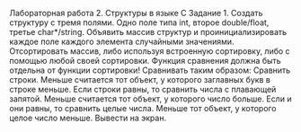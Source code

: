 Лабораторная работа 2. Структуры в языке С
Задание 1. 
Создать структуру с тремя полями. Одно поле типа int, второе double/float, третье char*/string.
Объявить массив структур и проинициализировать каждое поле каждого элемента случайными значениями. Отсортировать массив, либо используя встроенную сортировку, либо с помощью любой своей сортировки.
Функция сравнения должна быть отдельна от функции сортировки!
Сравнивать таким образом:
	Сравнить строки. Меньше считается тот объект, у которого заглавных букв в строке меньше.  Если строки равны, то сравнить числа с плавающей запятой. Меньше считается тот объект, у которого число больше. Если и они равны, то сравнить целые числа. Меньше тот объект, у которого целое число меньше.
Вывести на экран.
